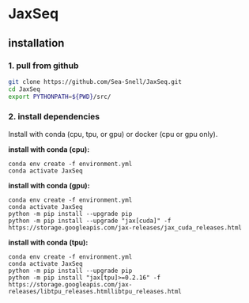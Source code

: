# JaxSeq

## installation

### **1. pull from github**

``` bash
git clone https://github.com/Sea-Snell/JaxSeq.git
cd JaxSeq
export PYTHONPATH=${PWD}/src/
```

### **2. install dependencies**

Install with conda (cpu, tpu, or gpu) or docker (cpu or gpu only).

**install with conda (cpu):**
``` shell
conda env create -f environment.yml
conda activate JaxSeq
```

**install with conda (gpu):**
``` shell
conda env create -f environment.yml
conda activate JaxSeq
python -m pip install --upgrade pip
python -m pip install --upgrade "jax[cuda]" -f https://storage.googleapis.com/jax-releases/jax_cuda_releases.html
```

**install with conda (tpu):**
``` shell
conda env create -f environment.yml
conda activate JaxSeq
python -m pip install --upgrade pip
python -m pip install "jax[tpu]>=0.2.16" -f https://storage.googleapis.com/jax-releases/libtpu_releases.htmllibtpu_releases.html
```
